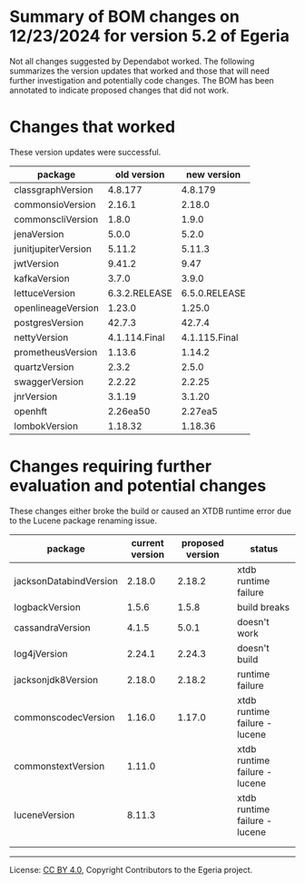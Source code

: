 <!-- SPDX-License-Identifier: CC-BY-4.0 -->
<!-- Copyright Contributors to the Egeria project. -->


# Summary of BOM changes on 12/23/2024 for version 5.2 of Egeria
Not all changes suggested by Dependabot worked. The following summarizes the 
version updates that worked and those that will need further investigation and potentially code changes.
The BOM has been annotated to indicate proposed changes that did not work.

# Changes that worked
These version updates were successful.

| package                  | old version | new version     |
|--------------------------|-------------|-----------------| 
|  classgraphVersion       | 4.8.177       | 4.8.179     | 
|  commonsioVersion        | 2.16.1       | 2.18.0       | 
|   commonscliVersion    | 1.8.0           | 1.9.0      |
|   jenaVersion      | 5.0.0         | 5.2.0         |    
|   junitjupiterVersion    | 5.11.2        | 5.11.3   |   
|   jwtVersion      | 9.41.2        | 9.47          |   
|   kafkaVersion      | 3.7.0         | 3.9.0         |
|   lettuceVersion      | 6.3.2.RELEASE | 6.5.0.RELEASE |   
|    openlineageVersion      | 1.23.0        | 1.25.0    |   
|    postgresVersion     | 42.7.3        | 42.7.4        |  
|   nettyVersion      | 4.1.114.Final | 4.1.115.Final |   
|   prometheusVersion      | 1.13.6        | 1.14.2        |   
|   quartzVersion      | 2.3.2         | 2.5.0         |   
|  swaggerVersion       | 2.2.22        | 2.2.25        |   
|  jnrVersion       | 3.1.19        | 3.1.20        |   
| openhft | 2.26ea50 | 2.27ea5 | 
| lombokVersion | 1.18.32 | 1.18.36 | 


# Changes requiring further evaluation and potential changes
These changes either broke the build or caused an XTDB runtime error due to the Lucene
package renaming issue.

| package                | current version | proposed version | status                         |
|------------------------|-----------------|------------------|--------------------------------|
| jacksonDatabindVersion | 2.18.0          | 2.18.2           | xtdb runtime failure           |
| logbackVersion         | 1.5.6           | 1.5.8            | build breaks                   |
| cassandraVersion       | 4.1.5           | 5.0.1            | doesn't work                   |
| log4jVersion           | 2.24.1          | 2.24.3           | doesn't build                  |  
| jacksonjdk8Version     | 2.18.0          | 2.18.2           | runtime failure                |
| commonscodecVersion    | 1.16.0          | 1.17.0           | xtdb runtime failure - lucene  |
| commonstextVersion     | 1.11.0          |                  | xtdb runtime failure - lucene  |
| luceneVersion          | 8.11.3          |                  | xtdb runtime failure - lucene  |
|                        |                 |                  |                                |
|                        |                 |                  |                                |

----
License: [CC BY 4.0](https://creativecommons.org/licenses/by/4.0/),
Copyright Contributors to the Egeria project.